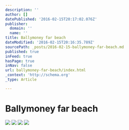 ```yaml
---
description: ''
author: []
datePublished: '2016-02-15T20:17:02.076Z'
publisher:
  domain: ''
  name: ''
title: Ballymoney far beach
dateModified: '2016-02-15T20:16:35.789Z'
sourcePath: _posts/2016-02-15-ballymoney-far-beach.md
published: true
inFeed: true
hasPage: true
inNav: false
url: ballymoney-far-beach/index.html
_context: 'http://schema.org'
_type: Article

---
```

# Ballymoney far beach
![](https://the-grid-user-content.s3-us-west-2.amazonaws.com/56ecd914-9be0-4888-ae4c-518373becd7f.png)
![](https://the-grid-user-content.s3-us-west-2.amazonaws.com/ed0c1c5c-f771-48e8-8a3e-040dcbfe8a61.png)
![](https://the-grid-user-content.s3-us-west-2.amazonaws.com/9db71821-056f-460a-a7cd-bf8e682d5acc.png)
![](https://the-grid-user-content.s3-us-west-2.amazonaws.com/481b6eaa-b56f-40c1-a4ef-8dd28659ccb3.png)